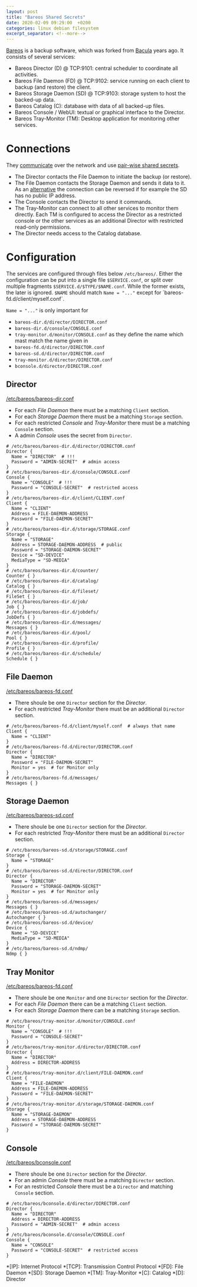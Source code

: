 ```yaml
---
layout: post
title: "Bareos Shared Secrets"
date: 2020-02-09 09:29:00  +0200
categories: linux debian filesystem
excerpt_separator: <!--more-->
---
```


[Bareos](https://www.bareos.org/en/) is a backup software, which was forked from [Bacula](https://www.bacula.org/) years ago.
It consists of several services:

* Bareos Director (D) @ TCP:9101: central scheduler to coordinate all activities.
* Bareos File Daemon (FD) @ TCP:9102: service running on each client to backup (and restore) the client.
* Bareos Storage Daemon (SD) @ TCP:9103: storage system to host the backed-up data.
* Bareos Catalog (C): database with data of all backed-up files.
* Bareos Console / WebUI: textual or graphical interface to the Director.
* Bareos Tray-Monitor (TM): Desktop application for monitoring other services.

<!--more-->

Connections
===========
They [communicate](https://docs.bareos.org/TasksAndConcepts/NetworkSetup.html#network-connections-overview) over the network and use [pair-wise shared secrets](https://docs.bareos.org/Configuration/CustomizingTheConfiguration.html#names-passwords-and-authorization).

* The Director contacts the File Daemon to initiate the backup (or restore).
* The File Daemon contacts the Storage Daemon and sends it data to it.
  As an [alternative](https://docs.bareos.org/TasksAndConcepts/NetworkSetup.html#passive-clients) the connection can be reversed if for example the SD has no public IP address.
* The Console contacts the Director to send it commands.
* The Tray-Monitor can connect to all other services to monitor them directly.
  Each TM is configured to access the Director as a restricted console or the other services as an additional Director with restricted read-only permissions.
* The Director needs access to the Catalog database.

Configuration
=============
The services are configured through files below `/etc/bareos/`.
Either the configuration can be put into a single file `$SERVICE.conf`, or split over multiple fragments `$SERVICE.d/$TYPE/$NAME.conf`.
While the former exists, the later is ignored.
`$NAME` should match `Name = "..."` except for `bareos-fd.d/client/myself.conf´.

`Name = "..."` is only important for
* `bareos-dir.d/director/DIRECTOR.conf`
* `bareos-dir.d/console/CONSOLE.conf`
* `tray-monitor.d/monitor/CONSOLE.conf`
as they define the name which mast match the name given in
* `bareos-fd.d/director/DIRECTOR.conf`
* `bareos-sd.d/director/DIRECTOR.conf`
* `tray-monitor.d/director/DIRECTOR.conf`
* `bconsole.d/director/DIRECTOR.conf`

Director
--------
[/etc/bareos/bareos-dir.conf](https://docs.bareos.org/Configuration/Director.html)
* For each *File Daemon* there must be a matching `Client` section.
* For each *Storage Daemon* there must be a matching `Storage` section.
* For each restricted *Console* and *Tray-Monitor* there must be a matching `Console` section.
* A admin *Console* uses the secret from `Director`.

```
# /etc/bareos/bareos-dir.d/director/DIRECTOR.conf
Director {
  Name = "DIRECTOR"  # !!!
  Password = "ADMIN-SECRET"  # admin access
}
# /etc/bareos/bareos-dir.d/console/CONSOLE.conf
Console {
  Name = "CONSOLE"  # !!!
  Password = "CONSOLE-SECRET"  # restricted access
}
# /etc/bareos/bareos-dir.d/client/CLIENT.conf
Client {
  Name = "CLIENT"
  Address = FILE-DAEMON-ADDRESS
  Password = "FILE-DAEMON-SECRET"
}
# /etc/bareos/bareos-dir.d/storage/STORAGE.conf
Storage {
  Name = "STORAGE"
  Address = STORAGE-DAEMON-ADDRESS  # public
  Password = "STORAGE-DAEMON-SECRET"
  Device = "SD-DEVICE"
  MediaType = "SD-MEDIA"
}
# /etc/bareos/bareos-dir.d/counter/
Counter { }
# /etc/bareos/bareos-dir.d/catalog/
Catalog { }
# /etc/bareos/bareos-dir.d/fileset/
FileSet { }
# /etc/bareos/bareos-dir.d/job/
Job { }
# /etc/bareos/bareos-dir.d/jobdefs/
JobDefs { }
# /etc/bareos/bareos-dir.d/messages/
Messages { }
# /etc/bareos/bareos-dir.d/pool/
Pool { }
# /etc/bareos/bareos-dir.d/profile/
Profile { }
# /etc/bareos/bareos-dir.d/schedule/
Schedule { }
```

File Daemon
-----------
[/etc/bareos/bareos-fd.conf](https://docs.bareos.org/Configuration/FileDaemon.html)
* There shoule be one `Director` section for the *Director*.
* For each restricted *Tray-Monitor* there must be an additional `Director` section.

```
# /etc/bareos/bareos-fd.d/client/myself.conf  # always that name
Client {
  Name = "CLIENT"
}
# /etc/bareos/bareos-fd.d/director/DIRECTOR.conf
Director {
  Name = "DIRECTOR"
  Password = "FILE-DAEMON-SECRET"
  Monitor = yes  # for Monitor only
}
# /etc/bareos/bareos-fd.d/messages/
Messages { }
```

Storage Daemon
--------------
[/etc/bareos/bareos-sd.conf](https://docs.bareos.org/Configuration/StorageDaemon.html)
* There shoule be one `Director` section for the *Director*.
* For each restricted *Tray-Monitor* there must be an additional `Director` section.

```
# /etc/bareos/bareos-sd.d/storage/STORAGE.conf
Storage {
  Name = "STORAGE"
}
# /etc/bareos/bareos-sd.d/director/DIRECTOR.conf
Director {
  Name = "DIRECTOR"
  Password = "STORAGE-DAEMON-SECRET"
  Monitor = yes  # for Monitor only
}
# /etc/bareos/bareos-sd.d/messages/
Messages { }
# /etc/bareos/bareos-sd.d/autochanger/
Autochanger { }
# /etc/bareos/bareos-sd.d/device/
Device {
  Name = "SD-DEVICE"
  MediaType = "SD-MEDIA"
}
# /etc/bareos/bareos-sd.d/ndmp/
Ndmp { }
```

Tray Monitor
------------
[/etc/bareos/bareos-fd.conf](https://docs.bareos.org/Configuration/Monitor.html)
* There shoule be one `Monitor` and one `Director` section for the *Director*.
* For each *File Daemon* there can be a matching `Client` section.
* For each *Storage Daemon* there can be a matching `Storage` section.

```
# /etc/bareos/tray-monitor.d/monitor/CONSOLE.conf
Monitor {
  Name = "CONSOLE"  # !!!
  Password = "CONSOLE-SECRET"
}
# /etc/bareos/tray-monitor.d/director/DIRECTOR.conf
Director {
  Name = "DIRECTOR"
  Address = DIRECTOR-ADDRESS
}
# /etc/bareos/tray-monitor.d/client/FILE-DAEMON.conf
Client {
  Name = "FILE-DAEMON"
  Address = FILE-DAEMON-ADDRESS
  Password = "FILE-DAEMON-SECRET"
}
# /etc/bareos/tray-monitor.d/storage/STORAGE-DAEMON.conf
Storage {
  Name = "STORAGE-DAEMON"
  Address = STORAGE-DAEMON-ADDRESS
  Password = "STORAGE-DAEMON-SECRET"
}
```

Console
-------
[/etc/bareos/bconsole.conf](https://docs.bareos.org/Configuration/Console.html#)
* There shoule be one `Director` section for the *Director*.
* For an admin *Console* there must be a matching `Director` section.
* For an restricted *Console* there must be a `Director` and matching `Console` section.

```
# /etc/bareos/bconsole.d/director/DIRECTOR.conf
Director {
  Name = "DIRECTOR"
  Address = DIRECTOR-ADDRESS
  Password = "ADMIN-SECRET"  # admin access
}
# /etc/bareos/bconsole.d/console/CONSOLE.conf
Console {
  Name = "CONSOLE"
  Password = "CONSOLE-SECRET"  # restricted access
}
```

*[IP]: Internet Protocol
*[TCP]: Transmission Control Protocol
*[FD]: File Daemon
*[SD]: Storage Daemon
*[TM]: Tray-Monitor
*[C]: Catalog
*[D]: Director
